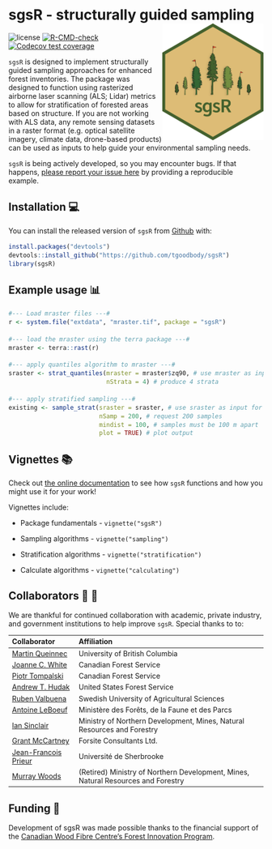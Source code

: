 
<!-- README.md is generated from README.Rmd. Please edit that file -->

# sgsR - structurally guided sampling <img src="man/figures/logo.png" align="right" width="200" />

<!-- badges: start -->

![license](https://img.shields.io/badge/Licence-GPL--3-blue.svg)
[![R-CMD-check](https://github.com/tgoodbody/sgsR/workflows/R-CMD-check/badge.svg)](https://github.com/tgoodbody/sgsR/actions)
[![Codecov test
coverage](https://codecov.io/gh/tgoodbody/sgsR/branch/main/graph/badge.svg)](https://app.codecov.io/gh/tgoodbody/sgsR?branch=main)
<!-- badges: end -->

`sgsR` is designed to implement structurally guided sampling approaches
for enhanced forest inventories. The package was designed to function
using rasterized airborne laser scanning (ALS; Lidar) metrics to allow
for stratification of forested areas based on structure. If you are not
working with ALS data, any remote sensing datasets in a raster format 
(e.g. optical satellite imagery, climate data, drone-based products) 
can be used as inputs to help guide your environmental sampling needs.

`sgsR` is being actively developed, so you may encounter bugs. If that
happens, [please report your issue
here](https://github.com/tgoodbody/sgsR/issues) by providing a
reproducible example.

## Installation :computer:

You can install the released version of `sgsR` from
[Github](https://github.com/tgoodbody/sgsR) with:

``` r
install.packages("devtools")
devtools::install_github("https://github.com/tgoodbody/sgsR")
library(sgsR)
```

## Example usage :bar_chart:

``` r
#--- Load mraster files ---#
r <- system.file("extdata", "mraster.tif", package = "sgsR")

#--- load the mraster using the terra package ---#
mraster <- terra::rast(r)

#--- apply quantiles algorithm to mraster ---#
sraster <- strat_quantiles(mraster = mraster$zq90, # use mraster as input for stratification
                           nStrata = 4) # produce 4 strata
                        
#--- apply stratified sampling ---#
existing <- sample_strat(sraster = sraster, # use sraster as input for sampling
                         nSamp = 200, # request 200 samples
                         mindist = 100, # samples must be 100 m apart
                         plot = TRUE) # plot output
```

## Vignettes :books:

Check out [the online
documentation](https://tgoodbody.github.io/sgsR/index.html) to see how
`sgsR` functions and how you might use it for your work!

Vignettes include:

-   Package fundamentals - `vignette("sgsR")`

-   Sampling algorithms - `vignette("sampling")`

-   Stratification algorithms - `vignette("stratification")`

-   Calculate algorithms - `vignette("calculating")`

## Collaborators :woman: :man:

We are thankful for continued collaboration with academic, private
industry, and government institutions to help improve `sgsR`. Special
thanks to to:

| Collaborator                                                                                                  | Affiliation                                                                       |
|:--------------------------------------------------------------------------------------------------------------|:----------------------------------------------------------------------------------|
| [Martin Queinnec](https://www.researchgate.net/profile/Martin-Queinnec)                                       | University of British Columbia                                                    |
| [Joanne C. White](https://scholar.google.ca/citations?user=bqjk4skAAAAJ&hl=en)                                | Canadian Forest Service                                                           |
| [Piotr Tompalski](https://scholar.google.ca/citations?user=RtYdz0cAAAAJ&hl=en)                                | Canadian Forest Service                                                           |
| [Andrew T. Hudak](https://scholar.google.ca/citations?hl=en&user=bdn7YVoAAAAJ)                                | United States Forest Service                                                      |
| [Ruben Valbuena](https://scholar.google.com/citations?user=Nx336TQAAAAJ&hl=en)                                | Swedish University of Agricultural Sciences                                       |
| [Antoine LeBoeuf](https://scholar.google.com/citations?user=wGsKOK8AAAAJ&hl=en)                               | Ministère des Forêts, de la Faune et des Parcs                                    |
| [Ian Sinclair](http://www.infogo.gov.on.ca/infogo/home.html#empProfile/332620/en)                             | Ministry of Northern Development, Mines, Natural Resources and Forestry           |
| [Grant McCartney](https://www.signalhire.com/profiles/grant-mccartney%27s-email/99719223)                     | Forsite Consultants Ltd.                                                          |
| [Jean-Francois Prieur](https://www.researchgate.net/scientific-contributions/Jean-Francois-Prieur-2142960944) | Université de Sherbrooke                                                          |
| [Murray Woods](https://www.researchgate.net/profile/Murray-Woods)                                             | (Retired) Ministry of Northern Development, Mines, Natural Resources and Forestry |

## Funding :raised_hands:

Development of sgsR was made possible thanks to the financial support of
the [Canadian Wood Fibre Centre’s Forest Innovation
Program](https://www.nrcan.gc.ca/science-and-data/funding-partnerships/funding-opportunities/forest-sector-funding-programs/forest-innovation-program/13137).
